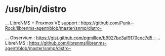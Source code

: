 # /usr/bin/distro

... LibreNMS + Proxmox VE support : https://github.com/Punk--Rock/librenms-agent/blob/master/snmp/distro⋅⋅

... Observium : https://gist.github.com/pgmillon/b9927be3af9170cec7d5⋅⋅
... LibreNMS : https://github.com/librenms/librenms-agent/blob/master/snmp/distro⋅⋅
